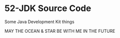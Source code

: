 # 52-JDK Source Code

Some Java Development Kit things

MAY THE OCEAN & STAR BE WITH ME IN THE FUTURE

